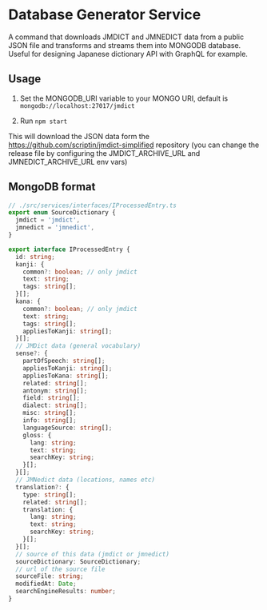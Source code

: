 # Database Generator Service

A command that downloads JMDICT and JMNEDICT data from a public JSON file and transforms and streams them into MONGODB database.
Useful for designing Japanese dictionary API with GraphQL for example.

## Usage

1. Set the MONGODB_URI variable to your MONGO URI, default is `mongodb://localhost:27017/jmdict`

2. Run `npm start`

This will download the JSON data form the https://github.com/scriptin/jmdict-simplified repository (you can change the release file by configuring the JMDICT_ARCHIVE_URL and JMNEDICT_ARCHIVE_URL env vars)

## MongoDB format

```typescript
// ./src/services/interfaces/IProcessedEntry.ts
export enum SourceDictionary {
  jmdict = 'jmdict',
  jmnedict = 'jmnedict',
}

export interface IProcessedEntry {
  id: string;
  kanji: {
    common?: boolean; // only jmdict
    text: string;
    tags: string[];
  }[];
  kana: {
    common?: boolean; // only jmdict
    text: string;
    tags: string[];
    appliesToKanji: string[];
  }[];
  // JMDict data (general vocabulary)
  sense?: {
    partOfSpeech: string[];
    appliesToKanji: string[];
    appliesToKana: string[];
    related: string[];
    antonym: string[];
    field: string[];
    dialect: string[];
    misc: string[];
    info: string[];
    languageSource: string[];
    gloss: {
      lang: string;
      text: string;
      searchKey: string;
    }[];
  }[];
  // JMNedict data (locations, names etc)
  translation?: {
    type: string[];
    related: string[];
    translation: {
      lang: string;
      text: string;
      searchKey: string;
    }[];
  }[];
  // source of this data (jmdict or jmnedict)
  sourceDictionary: SourceDictionary;
  // url of the source file
  sourceFile: string;
  modifiedAt: Date;
  searchEngineResults: number;
}
```

